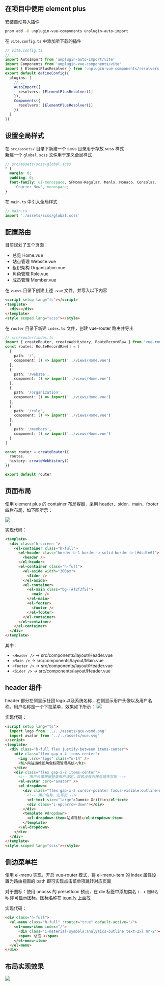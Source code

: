 ## 在项目中使用 element plus

安装自动导入插件

```bash
pnpm add -D unplugin-vue-components unplugin-auto-import
```

在 `vite.config.ts` 中添加所下载的插件

```ts
// vite.config.ts
// ...
import AutoImport from 'unplugin-auto-import/vite'
import Components from 'unplugin-vue-components/vite'
import { ElementPlusResolver } from 'unplugin-vue-components/resolvers'
export default defineConfig({
  plugins: [
    // ...
    AutoImport({
      resolvers: [ElementPlusResolver()]
    }),
    Components({
      resolvers: [ElementPlusResolver()]
    })
  ]
})
```

## 设置全局样式

在 `src/assets/` 目录下新建一个 scss 目录用于存放 scss 样式  
新建一个 `global.scss` 文件用于定义全局样式

```scss
// src/assets/scss/global.scss
* {
  margin: 0;
  padding: 0;
  font-family: ui-monospace, SFMono-Regular, Menlo, Monaco, Consolas, 'Liberation Mono',
    'Courier New', monospace;
}
```

在 `main.ts` 中引入全局样式

```ts
// main.ts
import './assets/scss/global.scss'
```

## 配置路由

目前规划了五个页面：

- 总览 Home.vue
- 站点管理 Website.vue
- 组织架构 Organization.vue
- 角色管理 Role.vue
- 成员管理 Member.vue

在 `views` 目录下创建上述 `.vue` 文件，并写入以下内容

```html
<script setup lang="ts"></script>
<template>
  <div></div>
</template>
<style scoped lang="scss"></style>
```

在 `router` 目录下新建 `index.ts` 文件，创建 vue-router 路由并导出

```ts
// src/router/index.ts
import { createRouter, createWebHistory, RouteRecordRaw } from 'vue-router'
const routes: RouteRecordRaw[] = [
  {
    path: '/',
    component: () => import('../views/Home.vue')
  },
  {
    path: '/webste',
    component: () => import('../views/Home.vue')
  },
  {
    path: '/organization',
    component: () => import('../views/Home.vue')
  },
  {
    path: '/role',
    component: () => import('../views/Home.vue')
  },
  {
    path: '/members',
    component: () => import('../views/Home.vue')
  }
]

const router = createRouter({
  routes,
  history: createWebHistory()
})

export default router
```

## 页面布局

使用 element plus 的 container 布局容器，采用 header、sider、main、footer 四栏布局，如下图所示：

![](../public/layout.jpg)

实现代码：

```html
<template>
  <div class="h-screen ">
    <el-container class="h-full">
      <el-header class="border-b-1 border-b-solid border-b-[#dcdfe6]">
        <header />
      </el-header>
      <el-container class="h-full">
        <el-aside width="200px">
          <Sider />
        </el-aside>
        <el-container>
          <el-main class="bg-[#f2f3f5]">
            <main />
          </el-main>
          <el-footer>
            <footer />
          </el-footer>
        </el-container>
      </el-container>
    </el-container>
  </div>
</template>
```

其中：

- `<Header />` -> src/components/layout/Header.vue
- `<Main />` -> src/components/layout/Main.vue
- `<Footer />` -> src/components/layout/Header.vue
- `<Sider />` -> src/components/layout/Header.vue

## header 组件

header 部分左侧显示社团 logo 以及系统名称，右侧显示用户头像以及用户名称。用户名称是一个下拉菜单，效果如下所示：
![](../public/header-overview.jpg)

实现代码：

```html
<script setup lang="ts">
  import logo from '../../assets/gcu-womd.png'
  import avatar from '../../assets/vue.svg'
</script>
<template>
  <div class="h-full flex justify-between items-center">
    <div class="flex gap-x-4 items-center">
      <img :src="logo" class="w-14" />
      <h1>网站运维部角色权限管理系统</h1>
    </div>
    <div class="flex gap-x-2 items-center">
      <!-- 用户头像根据登录用户决定，目前没有对接后端先写死 -->
      <el-avatar :src="avatar" />
      <el-dropdown>
        <div class="flex gap-x-2 cursor-pointer focus-visible:outline-none">
          <!-- 用户名称，先写死 -->
          <el-text size="large">Jammie Griffin</el-text>
          <div class="i-ep:arrow-down"></div>
        </div>
        <template #dropdown>
          <el-dropdown-item>站点导航</el-dropdown-item>
        </template>
      </el-dropdown>
    </div>
  </div>
</template>
<style scoped lang="scss"></style>
```

## 侧边菜单栏

使用 el-menu 实现，开启 vue-router 模式，将 el-menu-item 的 index 属性设置为路由视图的 path 即可实现点击菜单项跳转对应页面

对于图标：使用 unocss 的 presetIcon 预设，在 div 标签中添加类名 `i-` + `图标名称` 即可显示图标，图标名称在 [iconify](https://icon-sets.iconify.design/) 上面找

实现代码：

```html
<div class="h-full">
  <el-menu class="h-full" :router="true" default-active="/">
    <el-menu-item index="/">
      <div class="i-material-symbols:analytics-outline text-2xl mr-2"></div>
      <span> 总览 </span>
    </el-menu-item>
  </el-menu>
</div>
```

## 布局实现效果

![](../public/layout-overview.jpg)
